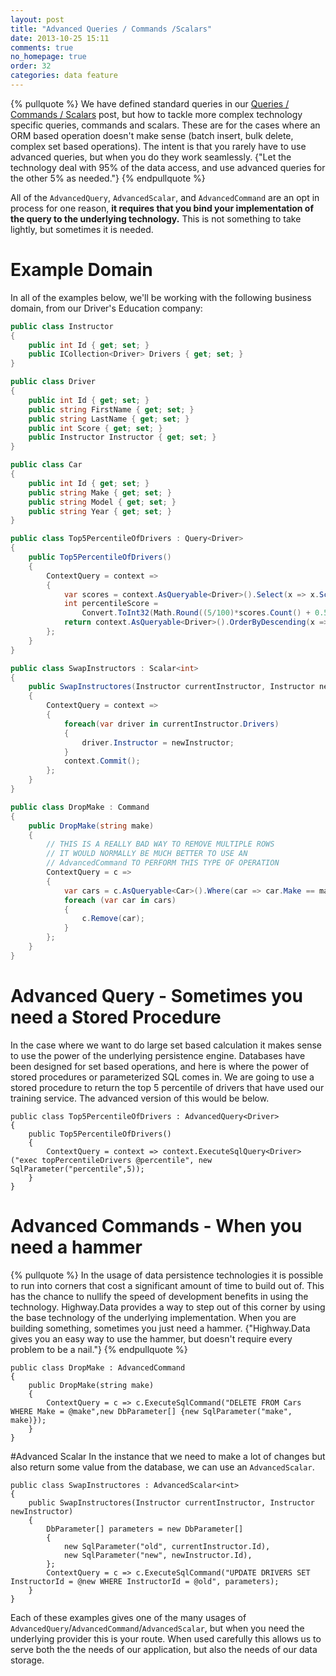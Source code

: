 ```yaml
---
layout: post
title: "Advanced Queries / Commands /Scalars"
date: 2013-10-25 15:11
comments: true
no_homepage: true
order: 32
categories: data feature
---
```

{% pullquote %}
We have defined standard queries in our [Queries / Commands / Scalars](blog/2013/10/19/queries-slash-commands-slash-scalars/) post, but how to tackle more complex technology specific queries, commands and scalars. These are for the cases where an ORM based operation doesn't make sense (batch insert, bulk delete, complex set based operations). The intent is that you rarely have to use advanced queries, but when you do they work seamlessly. {"Let the technology deal with 95% of the data access, and use advanced queries for the other 5% as needed."} 
{% endpullquote %}


All of the `AdvancedQuery`, `AdvancedScalar`, and `AdvancedCommand` are an opt in process for one reason, **it requires that you bind your implementation of the query to the underlying technology.** This is not something to take lightly, but sometimes it is needed. 

# Example Domain

In all of the examples below, we'll be working with the following business domain, from our Driver's Education company:

``` csharp
public class Instructor
{
    public int Id { get; set; }
    public ICollection<Driver> Drivers { get; set; }
}

public class Driver
{
    public int Id { get; set; }
    public string FirstName { get; set; }
    public string LastName { get; set; }
    public int Score { get; set; }
    public Instructor Instructor { get; set; }
}

public class Car
{
    public int Id { get; set; }
    public string Make { get; set; }
    public string Model { get; set; }
    public string Year { get; set; }
}

public class Top5PercentileOfDrivers : Query<Driver>
{
    public Top5PercentileOfDrivers()
    {
        ContextQuery = context =>
        {
            var scores = context.AsQueryable<Driver>().Select(x => x.Score);
            int percentileScore =
                Convert.ToInt32(Math.Round((5/100)*scores.Count() + 0.5, MidpointRounding.AwayFromZero));
            return context.AsQueryable<Driver>().OrderByDescending(x => x.Score).Take(percentileScore);
        };
    }
}

public class SwapInstructors : Scalar<int>
{
    public SwapInstructores(Instructor currentInstructor, Instructor newInstructor)
    {
        ContextQuery = context =>
        {
            foreach(var driver in currentInstructor.Drivers)
			{
				driver.Instructor = newInstructor;
			}
			context.Commit();
        };
    }
}

public class DropMake : Command
{
    public DropMake(string make)
    {
        // THIS IS A REALLY BAD WAY TO REMOVE MULTIPLE ROWS
        // IT WOULD NORMALLY BE MUCH BETTER TO USE AN
        // AdvancedCommand TO PERFORM THIS TYPE OF OPERATION
        ContextQuery = c =>
        {
            var cars = c.AsQueryable<Car>().Where(car => car.Make == make);
            foreach (var car in cars)
            {
                c.Remove(car);
            }
        };
    }
}
```

# Advanced Query - Sometimes you need a Stored Procedure
In the case where we want to do large set based calculation it makes sense to use the power of the underlying persistence engine. Databases have been designed for set based operations, and here is where the power of stored procedures or parameterized SQL comes in. We are going to use a stored procedure to return the top 5 percentile of drivers that have used our training service. The advanced version of this would be below.

```
public class Top5PercentileOfDrivers : AdvancedQuery<Driver>
{
    public Top5PercentileOfDrivers()
    {
        ContextQuery = context => context.ExecuteSqlQuery<Driver>("exec topPercentileDrivers @percentile", new SqlParameter("percentile",5));
    }
}
```

# Advanced Commands -  When you need a hammer
{% pullquote %}
In the usage of data persistence technologies it is possible to run into corners that cost a significant amount of time to build out of. This has the chance to nullify the speed of development benefits in using the technology. Highway.Data provides a way to step out of this corner by using the base technology of the underlying implementation. When you are building something, sometimes you just need a hammer. {"Highway.Data gives you an easy way to use the hammer, but doesn't require every problem to be a nail."} 
{% endpullquote %}
```
public class DropMake : AdvancedCommand
{
    public DropMake(string make)
    {
        ContextQuery = c => c.ExecuteSqlCommand("DELETE FROM Cars WHERE Make = @make",new DbParameter[] {new SqlParameter("make", make)});
    }
}
```
#Advanced Scalar
In the instance that we need to make a lot of changes but also return some value from the database, we can use an `AdvancedScalar`. 
```
public class SwapInstructores : AdvancedScalar<int>
{
    public SwapInstructores(Instructor currentInstructor, Instructor newInstructor)
    {
        DbParameter[] parameters = new DbParameter[]
        {
            new SqlParameter("old", currentInstructor.Id),
            new SqlParameter("new", newInstructor.Id), 
        };
        ContextQuery = c => c.ExecuteSqlCommand("UPDATE DRIVERS SET InstructorId = @new WHERE InstructorId = @old", parameters);
    }
}
```

Each of these examples gives one of the many usages of `AdvancedQuery`/`AdvancedCommand`/`AdvancedScalar`, but when you need the underlying provider this is your route. When used carefully this allows us to serve both the the needs of our application, but also the needs of our data storage.